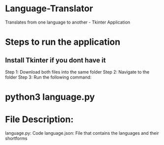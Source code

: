 # Language-Translator
Translates from one language to another - Tkinter Application

# Steps to run the application

## Install Tkinter if you dont have it

Step 1: Download both files into the same folder
Step 2: Navigate to the folder
Step 3: Run the following command: 
# python3 language.py

# File Description:

language.py: Code 
language.json: File that contains the languages and their shortforms
